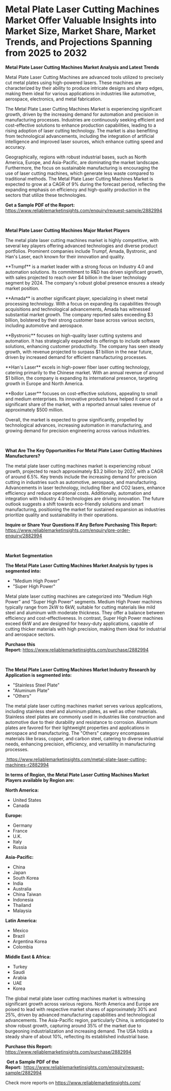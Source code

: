 <p><h1>Metal Plate Laser Cutting Machines Market Offer Valuable Insights into Market Size, Market Share, Market Trends, and Projections Spanning from 2025 to 2032</h1></p><p><strong>Metal Plate Laser Cutting Machines Market Analysis and Latest Trends</strong></p>
<p><p>Metal Plate Laser Cutting Machines are advanced tools utilized to precisely cut metal plates using high-powered lasers. These machines are characterized by their ability to produce intricate designs and sharp edges, making them ideal for various applications in industries like automotive, aerospace, electronics, and metal fabrication.</p><p>The Metal Plate Laser Cutting Machines Market is experiencing significant growth, driven by the increasing demand for automation and precision in manufacturing processes. Industries are continuously seeking efficient and cost-effective solutions to enhance production capabilities, leading to a rising adoption of laser cutting technology. The market is also benefiting from technological advancements, including the integration of artificial intelligence and improved laser sources, which enhance cutting speed and accuracy.</p><p>Geographically, regions with robust industrial bases, such as North America, Europe, and Asia-Pacific, are dominating the market landscape. Furthermore, the focus on sustainable manufacturing is encouraging the use of laser cutting machines, which generate less waste compared to traditional methods. The Metal Plate Laser Cutting Machines Market is expected to grow at a CAGR of 9% during the forecast period, reflecting the expanding emphasis on efficiency and high-quality production in the sectors that utilize these technologies.</p></p>
<p><strong>Get a Sample PDF of the Report:&nbsp;</strong> <a href="https://www.reliablemarketinsights.com/enquiry/request-sample/2882994?utm_campaign=3017&utm_medium=2&utm_source=Github&utm_content=ia&utm_term=13032025&utm_id=metal-plate-laser-cutting-machines">https://www.reliablemarketinsights.com/enquiry/request-sample/2882994</a></p>
<p>&nbsp;</p>
<p><strong>Metal Plate Laser Cutting Machines Major Market Players</strong></p>
<p><p>The metal plate laser cutting machines market is highly competitive, with several key players offering advanced technologies and diverse product portfolios. Prominent companies include Trumpf, Amada, Bystronic, and Han's Laser, each known for their innovation and quality.</p><p>**Trumpf** is a market leader with a strong focus on Industry 4.0 and automation solutions. Its commitment to R&D has driven significant growth, with sales projected to reach over $4 billion in the laser technology segment by 2024. The company's robust global presence ensures a steady market position.</p><p>**Amada** is another significant player, specializing in sheet metal processing technology. With a focus on expanding its capabilities through acquisitions and technological advancements, Amada has witnessed substantial market growth. The company reported sales exceeding $3 billion, bolstered by their strong customer base across various sectors, including automotive and aerospace.</p><p>**Bystronic** focuses on high-quality laser cutting systems and automation. It has strategically expanded its offerings to include software solutions, enhancing customer productivity. The company has seen steady growth, with revenue projected to surpass $1 billion in the near future, driven by increased demand for efficient manufacturing processes.</p><p>**Han's Laser** excels in high-power fiber laser cutting technology, catering primarily to the Chinese market. With an annual revenue of around $1 billion, the company is expanding its international presence, targeting growth in Europe and North America.</p><p>**Bodor Laser** focuses on cost-effective solutions, appealing to small and medium enterprises. Its innovative products have helped it carve out a significant share of the market, with a reported annual sales revenue of approximately $500 million.</p><p>Overall, the market is expected to grow significantly, propelled by technological advances, increasing automation in manufacturing, and growing demand for precision engineering across various industries.</p></p>
<p>&nbsp;</p>
<p><strong>What Are The Key Opportunities For Metal Plate Laser Cutting Machines Manufacturers?</strong></p>
<p><p>The metal plate laser cutting machines market is experiencing robust growth, projected to reach approximately $3.2 billion by 2027, with a CAGR of around 6.5%. Key trends include the increasing demand for precision cutting in industries such as automotive, aerospace, and manufacturing. Advancements in laser technology, including fiber and CO2 lasers, enhance efficiency and reduce operational costs. Additionally, automation and integration with Industry 4.0 technologies are driving innovation. The future outlook suggests a shift towards eco-friendly solutions and smart manufacturing, positioning the market for sustained expansion as industries prioritize quality and sustainability in their operations.</p></p>
<p><strong>Inquire or Share Your Questions If Any Before Purchasing This Report:</strong> <a href="https://www.reliablemarketinsights.com/enquiry/pre-order-enquiry/2882994?utm_campaign=3017&utm_medium=2&utm_source=Github&utm_content=ia&utm_term=13032025&utm_id=metal-plate-laser-cutting-machines">https://www.reliablemarketinsights.com/enquiry/pre-order-enquiry/2882994</a></p>
<p>&nbsp;</p>
<p><strong>Market Segmentation</strong></p>
<p><strong>The Metal Plate Laser Cutting Machines Market Analysis by types is segmented into:</strong></p>
<p><ul><li>"Medium High Power"</li><li>"Super High Power"</li></ul></p>
<p><p>Metal plate laser cutting machines are categorized into "Medium High Power" and "Super High Power" segments. Medium High Power machines typically range from 2kW to 6kW, suitable for cutting materials like mild steel and aluminum with moderate thickness. They offer a balance between efficiency and cost-effectiveness. In contrast, Super High Power machines exceed 6kW and are designed for heavy-duty applications, capable of cutting thicker materials with high precision, making them ideal for industrial and aerospace sectors.</p></p>
<p><strong>Purchase this Report:&nbsp;</strong><a href="https://www.reliablemarketinsights.com/purchase/2882994?utm_campaign=3017&utm_medium=2&utm_source=Github&utm_content=ia&utm_term=13032025&utm_id=metal-plate-laser-cutting-machines">https://www.reliablemarketinsights.com/purchase/2882994</a></p>
<p>&nbsp;</p>
<p><strong>The Metal Plate Laser Cutting Machines Market Industry Research by Application is segmented into:</strong></p>
<p><ul><li>"Stainless Steel Plate"</li><li>"Aluminum Plate"</li><li>"Others"</li></ul></p>
<p><p>The metal plate laser cutting machines market serves various applications, including stainless steel and aluminum plates, as well as other materials. Stainless steel plates are commonly used in industries like construction and automotive due to their durability and resistance to corrosion. Aluminum plates are favored for their lightweight properties and applications in aerospace and manufacturing. The "Others" category encompasses materials like brass, copper, and carbon steel, catering to diverse industrial needs, enhancing precision, efficiency, and versatility in manufacturing processes.</p></p>
<p><a href="https://www.reliablemarketinsights.com/metal-plate-laser-cutting-machines-r2882994?utm_campaign=3017&utm_medium=2&utm_source=Github&utm_content=ia&utm_term=13032025&utm_id=metal-plate-laser-cutting-machines">&nbsp;https://www.reliablemarketinsights.com/metal-plate-laser-cutting-machines-r2882994</a></p>
<p><strong>In terms of Region, the Metal Plate Laser Cutting Machines Market Players available by Region are:</strong></p>
<p>
    <p> <strong> North America: </strong>
        <ul>
            <li>United States</li>
            <li>Canada</li>
        </ul>
        </p> 
    <p> <strong> Europe: </strong>
        <ul>
            <li>Germany</li>
            <li>France</li>
            <li>U.K.</li>
            <li>Italy</li>
            <li>Russia</li>
        </ul>
        </p> 
    <p> <strong> Asia-Pacific: </strong>
        <ul>
            <li>China</li>
            <li>Japan</li>
            <li>South Korea</li>
            <li>India</li>
            <li>Australia</li>
            <li>China Taiwan</li>
            <li>Indonesia</li>
            <li>Thailand</li>
            <li>Malaysia</li>
        </ul>
        </p> 
    <p> <strong> Latin America: </strong>
        <ul>
            <li>Mexico</li>
            <li>Brazil</li>
            <li>Argentina Korea</li>
            <li>Colombia</li>
        </ul>
        </p> 
    <p> <strong> Middle East & Africa: </strong>
        <ul>
            <li>Turkey</li>
            <li>Saudi</li>
            <li>Arabia</li>
            <li>UAE</li>
            <li>Korea</li>
        </ul>
    </p>
    </p>
<p><p>The global metal plate laser cutting machines market is witnessing significant growth across various regions. North America and Europe are poised to lead with respective market shares of approximately 30% and 25%, driven by advanced manufacturing capabilities and technological advancements. The Asia-Pacific region, particularly China, is anticipated to show robust growth, capturing around 35% of the market due to burgeoning industrialization and increasing demand. The USA holds a steady share of about 10%, reflecting its established industrial base.</p></p>
<p><strong>Purchase this Report: </strong><a href="https://www.reliablemarketinsights.com/purchase/2882994?utm_campaign=3017&utm_medium=2&utm_source=Github&utm_content=ia&utm_term=13032025&utm_id=metal-plate-laser-cutting-machines">https://www.reliablemarketinsights.com/purchase/2882994</a></p>
<p>&nbsp;<strong>Get a Sample PDF of the Report:&nbsp;&nbsp;</strong><a href="https://www.reliablemarketinsights.com/enquiry/request-sample/2882994?utm_campaign=3017&utm_medium=2&utm_source=Github&utm_content=ia&utm_term=13032025&utm_id=metal-plate-laser-cutting-machines">https://www.reliablemarketinsights.com/enquiry/request-sample/2882994</a></p>
<p><strong></strong></p>
<p>Check more reports on <a href="https://www.reliablemarketinsights.com/?utm_campaign=3017&utm_medium=2&utm_source=Github&utm_content=ia&utm_term=13032025&utm_id=metal-plate-laser-cutting-machines">https://www.reliablemarketinsights.com/</a></p>